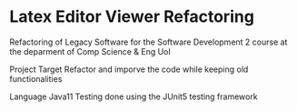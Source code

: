 # Latex Editor Viewer Refactoring
Refactoring of Legacy Software for the Software Development 2 course at the deparment of Comp Science &amp; Eng UoI

Project Target
Refactor and imporve the code while keeping old functionalities

Language
Java11
Testing done using the JUnit5 testing framework
